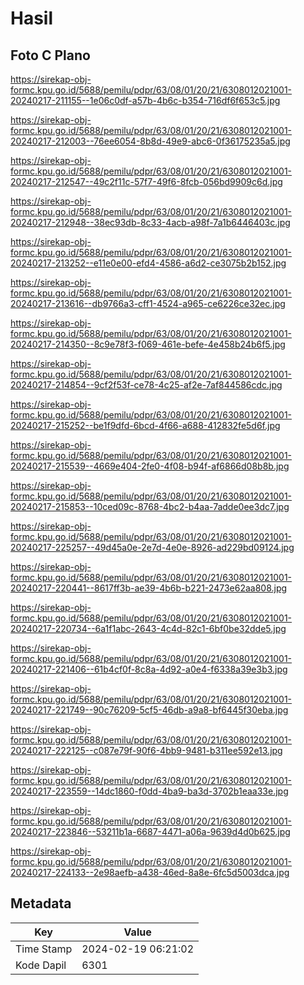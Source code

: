# Hasil

## Foto C Plano

https://sirekap-obj-formc.kpu.go.id/5688/pemilu/pdpr/63/08/01/20/21/6308012021001-20240217-211155--1e06c0df-a57b-4b6c-b354-716df6f653c5.jpg

https://sirekap-obj-formc.kpu.go.id/5688/pemilu/pdpr/63/08/01/20/21/6308012021001-20240217-212003--76ee6054-8b8d-49e9-abc6-0f36175235a5.jpg

https://sirekap-obj-formc.kpu.go.id/5688/pemilu/pdpr/63/08/01/20/21/6308012021001-20240217-212547--49c2f11c-57f7-49f6-8fcb-056bd9909c6d.jpg

https://sirekap-obj-formc.kpu.go.id/5688/pemilu/pdpr/63/08/01/20/21/6308012021001-20240217-212948--38ec93db-8c33-4acb-a98f-7a1b6446403c.jpg

https://sirekap-obj-formc.kpu.go.id/5688/pemilu/pdpr/63/08/01/20/21/6308012021001-20240217-213252--e11e0e00-efd4-4586-a6d2-ce3075b2b152.jpg

https://sirekap-obj-formc.kpu.go.id/5688/pemilu/pdpr/63/08/01/20/21/6308012021001-20240217-213616--db9766a3-cff1-4524-a965-ce6226ce32ec.jpg

https://sirekap-obj-formc.kpu.go.id/5688/pemilu/pdpr/63/08/01/20/21/6308012021001-20240217-214350--8c9e78f3-f069-461e-befe-4e458b24b6f5.jpg

https://sirekap-obj-formc.kpu.go.id/5688/pemilu/pdpr/63/08/01/20/21/6308012021001-20240217-214854--9cf2f53f-ce78-4c25-af2e-7af844586cdc.jpg

https://sirekap-obj-formc.kpu.go.id/5688/pemilu/pdpr/63/08/01/20/21/6308012021001-20240217-215252--be1f9dfd-6bcd-4f66-a688-412832fe5d6f.jpg

https://sirekap-obj-formc.kpu.go.id/5688/pemilu/pdpr/63/08/01/20/21/6308012021001-20240217-215539--4669e404-2fe0-4f08-b94f-af6866d08b8b.jpg

https://sirekap-obj-formc.kpu.go.id/5688/pemilu/pdpr/63/08/01/20/21/6308012021001-20240217-215853--10ced09c-8768-4bc2-b4aa-7adde0ee3dc7.jpg

https://sirekap-obj-formc.kpu.go.id/5688/pemilu/pdpr/63/08/01/20/21/6308012021001-20240217-225257--49d45a0e-2e7d-4e0e-8926-ad229bd09124.jpg

https://sirekap-obj-formc.kpu.go.id/5688/pemilu/pdpr/63/08/01/20/21/6308012021001-20240217-220441--8617ff3b-ae39-4b6b-b221-2473e62aa808.jpg

https://sirekap-obj-formc.kpu.go.id/5688/pemilu/pdpr/63/08/01/20/21/6308012021001-20240217-220734--6a1f1abc-2643-4c4d-82c1-6bf0be32dde5.jpg

https://sirekap-obj-formc.kpu.go.id/5688/pemilu/pdpr/63/08/01/20/21/6308012021001-20240217-221406--61b4cf0f-8c8a-4d92-a0e4-f6338a39e3b3.jpg

https://sirekap-obj-formc.kpu.go.id/5688/pemilu/pdpr/63/08/01/20/21/6308012021001-20240217-221749--90c76209-5cf5-46db-a9a8-bf6445f30eba.jpg

https://sirekap-obj-formc.kpu.go.id/5688/pemilu/pdpr/63/08/01/20/21/6308012021001-20240217-222125--c087e79f-90f6-4bb9-9481-b311ee592e13.jpg

https://sirekap-obj-formc.kpu.go.id/5688/pemilu/pdpr/63/08/01/20/21/6308012021001-20240217-223559--14dc1860-f0dd-4ba9-ba3d-3702b1eaa33e.jpg

https://sirekap-obj-formc.kpu.go.id/5688/pemilu/pdpr/63/08/01/20/21/6308012021001-20240217-223846--53211b1a-6687-4471-a06a-9639d4d0b625.jpg

https://sirekap-obj-formc.kpu.go.id/5688/pemilu/pdpr/63/08/01/20/21/6308012021001-20240217-224133--2e98aefb-a438-46ed-8a8e-6fc5d5003dca.jpg


## Metadata

| Key        | Value               |
| ---------- | ------------------- |
| Time Stamp | 2024-02-19 06:21:02 |
| Kode Dapil | 6301                |



